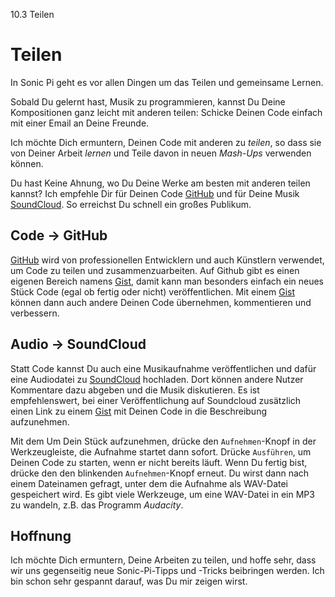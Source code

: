 10.3 Teilen

# Teilen

In Sonic Pi geht es vor allen Dingen um das Teilen und gemeinsame 
Lernen.

Sobald Du gelernt hast, Musik zu programmieren, kannst Du Deine 
Kompositionen ganz leicht mit anderen teilen: Schicke Deinen Code
einfach mit einer Email an Deine Freunde.

Ich möchte Dich ermuntern, Deinen Code mit anderen zu *teilen*, so dass 
sie von Deiner Arbeit *lernen* und Teile davon in neuen *Mash-Ups* 
verwenden können.

Du hast Keine Ahnung, wo Du Deine Werke am besten mit anderen teilen
kannst? Ich empfehle Dir für Deinen Code [GitHub](https://github.com)
und für Deine Musik [SoundCloud](https://soundcloud.com). So erreichst
Du schnell ein großes Publikum.

## Code -> GitHub

[GitHub](https://github.com) wird von professionellen Entwicklern und
auch Künstlern verwendet, um Code zu teilen und zusammenzuarbeiten. Auf
Github gibt es einen eigenen Bereich namens [Gist](https://gist.github.com),
damit kann man besonders einfach ein neues Stück Code (egal ob fertig
oder nicht) veröffentlichen. Mit einem [Gist](https://gist.github.com)
können dann auch andere Deinen Code übernehmen, kommentieren und
verbessern.

## Audio -> SoundCloud

Statt Code kannst Du auch eine Musikaufnahme veröffentlichen und
dafür eine Audiodatei zu [SoundCloud](https://soundcloud.com) hochladen.
Dort können andere Nutzer Kommentare dazu abgeben und die Musik
diskutieren. Es ist empfehlenswert, bei einer Veröffentlichung auf
Soundcloud zusätzlich einen Link zu einem [Gist](https://gist.github.com)
mit Deinen Code in die Beschreibung aufzunehmen.

Mit dem Um Dein Stück aufzunehmen, drücke den `Aufnehmen`-Knopf in der 
Werkzeugleiste, die Aufnahme startet dann sofort. Drücke `Ausführen`,
um Deinen Code zu starten, wenn er nicht bereits läuft. Wenn Du fertig 
bist, drücke den den blinkenden `Aufnehmen`-Knopf erneut. Du wirst dann
nach einem Dateinamen gefragt, unter dem die Aufnahme als WAV-Datei 
gespeichert wird. Es gibt viele Werkzeuge, um eine WAV-Datei in ein
MP3 zu wandeln, z.B. das Programm *Audacity*.

## Hoffnung

Ich möchte Dich ermuntern, Deine Arbeiten zu teilen, und hoffe sehr, 
dass wir uns gegenseitig neue Sonic-Pi-Tipps und -Tricks beibringen 
werden. Ich bin schon sehr gespannt darauf, was Du mir zeigen wirst.
